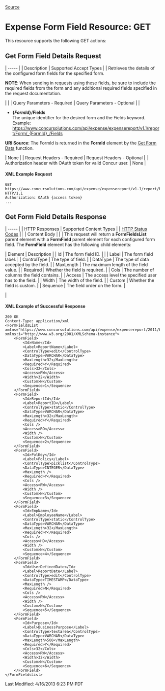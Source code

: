 [Source](https://developer.concur.com/expense-report/expense-form-field-resource/expense-form-field-resource-get "Permalink to Expense Form Field Resource: GET")

# Expense Form Field Resource: GET

This resource supports the following GET actions:

##  Get Form Field Details Request

| ----- |
|  Description |  Supported Accept Types |
|  Retrieves the details of the configured form fields for the specified form.

**NOTE**: When sending in requests using these fields, be sure to include the required fields from the form and any additional required fields specified in the request documentation.

 |   |
|  Query Parameters - Required |  Query Parameters - Optional |
|

* **{_FormId_}/Fields**  
The unique identifier for the desired form and the Fields keyword.
Example:  
https://www.concursolutions.com/api/expense/expensereport/v1.1/report/Form/_{FormId}_/Fields

**URI Source**: The FormId is returned in the **FormId** element by the [Get Form Data][1] function.

 |  None |
|  Request Headers - Required |  Request Headers - Optional |
|  Authorization header with OAuth token for valid Concur user. |  None |

####  XML Example Request

    GET https://www.concursolutions.com/api/expense/expensereport/v1.1/report/Form/nAaT8$puKKO2$pEVlsXfSruLpDfZL0wVM$s7/Fields HTTP/1.1
    Authorization: OAuth {access token}
    ...

##  Get Form Field Details Response

| ----- |
|  HTTP Responses |  Supported Content Types |
|  [HTTP Status Codes][2] |   |
|  Content Body |   |
|  This request will return a **FormFieldsList** parent element with a **FormField** parent element for each configured form field. The **FormField** element has the following child elements:

|  Element |  Description |
|  Id |  The form field ID. |   |
|  Label |  The form field label. |
|  ControlType |  The type of field. |
|  DataType |  The type of data accepted by the field. |
|  MaxLength |  The maximum length of the field value. |
|  Required |  Whether the field is required. |
|  Cols |  The number of columns the field contains. |
|  Access |  The access level the specified user has to the field. |
|  Width |  The width of the field. |
|  Custom |  Whether the field is custom. |
|  Sequence |  The field order on the form. |

 |

####  XML Example of Successful Response

    200 OK
    Content-Type: application/xml
    <FormFieldsList xmlns="https://www.concursolutions.com/api/expense/expensereport/2011/03" xmlns:i="http://www.w3.org/2001/XMLSchema-instance">
        <FormField>
            <Id>Name</Id>
            <Label>ReportName</Label>
            <ControlType>edit</ControlType>
            <DataType>VARCHAR</DataType>
            <MaxLength>32</MaxLength>
            <Required>Y</Required>
            <Cols>32</Cols>
            <Access>RW</Access>
            <Width>32</Width>
            <Custom>N</Custom>
            <Sequence>1</Sequence>
        </FormField>
        <FormField>
            <Id>ReportId</Id>
            <Label>ReportID</Label>
            <ControlType>static</ControlType>
            <DataType>VARCHAR</DataType>
            <MaxLength>32</MaxLength>
            <Required>Y</Required>
            <Cols />
            <Access>RO</Access>
            <Width />
            <Custom>N</Custom>
            <Sequence>2</Sequence>
        </FormField>
        <FormField>
            <Id>PolKey</Id>
            <Label>Policy</Label>
            <ControlType>picklist</ControlType>
            <DataType>INTEGER</DataType>
            <MaxLength />
            <Required>Y</Required>
            <Cols />
            <Access>RW</Access>
            <Width />
            <Custom>N</Custom>
            <Sequence>3</Sequence>
        </FormField>
        <FormField>
            <Id>EmpName</Id>
            <Label>EmployeeName</Label>
            <ControlType>static</ControlType>
            <DataType>VARCHAR</DataType>
            <MaxLength>32</MaxLength>
            <Required>Y</Required>
            <Cols />
            <Access>HD</Access>
            <Width />
            <Custom>N</Custom>
            <Sequence>4</Sequence>
        </FormField>
        <FormField>
            <Id>UserDefinedDate</Id>
            <Label>ReportDate</Label>
            <ControlType>edit</ControlType>
            <DataType>TIMESTAMP</DataType>
            <MaxLength />
            <Required>N</Required>
            <Cols />
            <Access>RW</Access>
            <Width />
            <Custom>N</Custom>
            <Sequence>5</Sequence>
        </FormField>
        <FormField>
            <Id>Purpose</Id>
            <Label>BusinessPurpose</Label>
            <ControlType>textarea</ControlType>
            <DataType>VARCHAR</DataType>
            <MaxLength>500</MaxLength>
            <Required>Y</Required>
            <Cols>32</Cols>
            <Access>RW</Access>
            <Width>32</Width>
            <Custom>N</Custom>
            <Sequence>6</Sequence>
        </FormField>
    </FormFieldsList>

  
Last Modified: 4/16/2013 6:23 PM PDT

[1]: https://developer.concur.com/node/469#getformdata
[2]: https://developer.concur.com/node/205
